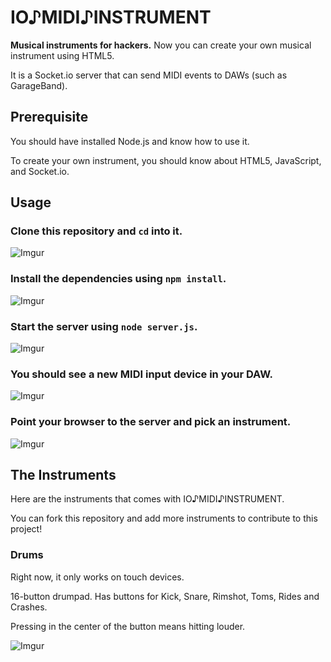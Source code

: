
IO♪MIDI♪INSTRUMENT
==================

__Musical instruments for hackers.__
Now you can create your own musical instrument using HTML5.

It is a Socket.io server that can send MIDI events to DAWs (such as GarageBand).



Prerequisite
------------

You should have installed Node.js and know how to use it.

To create your own instrument,
you should know about HTML5, JavaScript, and Socket.io.



Usage
-----

### Clone this repository and `cd` into it.

![Imgur](http://i.imgur.com/YXTpqbB.png)


### Install the dependencies using `npm install`.

![Imgur](http://i.imgur.com/l3eW4zn.png)


### Start the server using `node server.js`.

![Imgur](http://i.imgur.com/MJm6z5S.png)


### You should see a new MIDI input device in your DAW.

![Imgur](http://i.imgur.com/8JrYK3J.png)


### Point your browser to the server and pick an instrument.

![Imgur](http://i.imgur.com/kLLG3At.png)





The Instruments
---------------

Here are the instruments that comes with IO♪MIDI♪INSTRUMENT.

You can fork this repository and add more instruments to contribute to this project!


### Drums

Right now, it only works on touch devices.

16-button drumpad.
Has buttons for Kick, Snare, Rimshot, Toms, Rides and Crashes.

Pressing in the center of the button means hitting louder.

![Imgur](http://i.imgur.com/TmcZK7e.png)




































